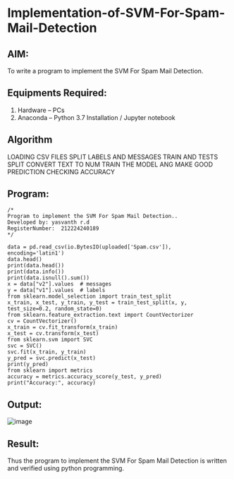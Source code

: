 # Implementation-of-SVM-For-Spam-Mail-Detection

## AIM:
To write a program to implement the SVM For Spam Mail Detection.

## Equipments Required:
1. Hardware – PCs
2. Anaconda – Python 3.7 Installation / Jupyter notebook

## Algorithm
LOADING CSV FILES
SPLIT LABELS AND MESSAGES
TRAIN AND TESTS SPLIT
CONVERT TEXT TO NUM
TRAIN THE MODEL ANG MAKE GOOD PREDICTION
CHECKING ACCURACY


## Program:
```
/*
Program to implement the SVM For Spam Mail Detection..
Developed by: yasvanth r.d
RegisterNumber:  212224240189
*/
```
```
data = pd.read_csv(io.BytesIO(uploaded['Spam.csv']), encoding='latin1')
data.head()
print(data.head())
print(data.info())
print(data.isnull().sum())
x = data["v2"].values  # messages
y = data["v1"].values  # labels
from sklearn.model_selection import train_test_split
x_train, x_test, y_train, y_test = train_test_split(x, y, test_size=0.2, random_state=0)
from sklearn.feature_extraction.text import CountVectorizer
cv = CountVectorizer()
x_train = cv.fit_transform(x_train)
x_test = cv.transform(x_test)
from sklearn.svm import SVC
svc = SVC()
svc.fit(x_train, y_train)
y_pred = svc.predict(x_test)
print(y_pred)
from sklearn import metrics
accuracy = metrics.accuracy_score(y_test, y_pred)
print("Accuracy:", accuracy)
```

## Output:
![image](https://github.com/user-attachments/assets/a777c765-3956-4f55-905c-1ab9d9afae35)


## Result:
Thus the program to implement the SVM For Spam Mail Detection is written and verified using python programming.
